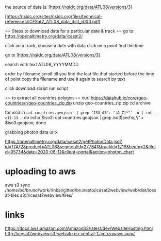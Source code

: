 

the source of data is:
[https://nsidc.org/data/ATL08/versions/3]

[https://nsidc.org/sites/nsidc.org/files/technical-references/ICESat2_ATL08_data_dict_v003.pdf]




== Steps to download data for a particular date & track ==
go to
https://openaltimetry.org/data/icesat2/

click on a track, choose a date with data
click on a point find the time

go to [https://nsidc.org/data/ATL08/versions/3]

search with text
ATL08_YYYYMMDD

order by filename
scroll till you find the last file that started before the time of point
copy the filename and use it again to search by text 

click download script
run script

== to extract all countries polygon ==
curl https://datahub.io/core/geo-countries/r/geo-countries_zip.zip
unzip geo-countries_zip.zip
cd archive

for iso3 in `cat countries.geojson  | grep 'ISO_A3": "[A-Z]*"' -o | cut -c11-13 ` ; do echo $iso3; cat countries.geojson  | grep $iso3 | sed 's/,$//' > $iso3.geojson; done


grabbing photon data url>

https://openaltimetry.org/data/icesat2/getPhotonData.jsp?id=17472&product=ATL08&segmentId=277841&trackId=1219&beam=2&fileId=95734&date=2020-06-12&client=portal&action=photon_chart



# uploading to aws
aws s3 sync /home/bc/bruno/work/rinkai/gitted/brunesto/icesat2webview/web/dist/icesat-tiles s3://icesat2webview/tiles/


# links
https://docs.aws.amazon.com/AmazonS3/latest/dev/WebsiteHosting.html
http://icesat2webview.s3-website.eu-central-1.amazonaws.com/
